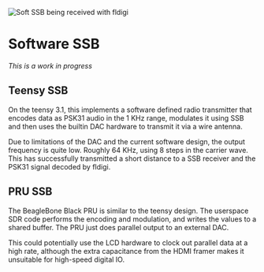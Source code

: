 ![Soft SSB being received with fldigi](http://farm4.staticflickr.com/3732/12551247315_49f8957bd6_z_d.jpg)

Software SSB
============

*This is a work in progress*

Teensy SSB
----------
On the teensy 3.1, this implements a software defined radio transmitter
that encodes data as PSK31 audio in the 1 KHz range, modulates it using
SSB and then uses the builtin DAC hardware to transmit it via a wire
antenna.

Due to limitations of the DAC and the current software design, the
output frequency is quite low.  Roughly 64 KHz, using 8 steps in the
carrier wave.  This has successfully transmitted a short distance to
a SSB receiver and the PSK31 signal decoded by fldigi.


PRU SSB
------------------------
The BeagleBone Black PRU is similar to the teensy design.
The userspace SDR code performs the encoding and modulation, and
writes the values to a shared buffer.  The PRU just does parallel
output to an external DAC.

This could potentially use the LCD hardware to clock out parallel
data at a high rate, although the extra capacitance from the HDMI
framer makes it unsuitable for high-speed digital IO.

